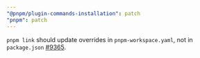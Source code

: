 ```yaml
---
"@pnpm/plugin-commands-installation": patch
"pnpm": patch
---
```


`pnpm link` should update overrides in `pnpm-workspace.yaml`, not in `package.json` [#9365](https://github.com/pnpm/pnpm/pull/9365).
